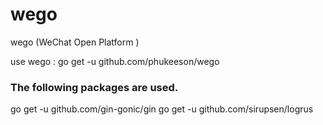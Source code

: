 # wego 
wego (WeChat Open Platform )

use wego : go get -u github.com/phukeeson/wego
### The following packages are used.
go get -u github.com/gin-gonic/gin
go get -u github.com/sirupsen/logrus
